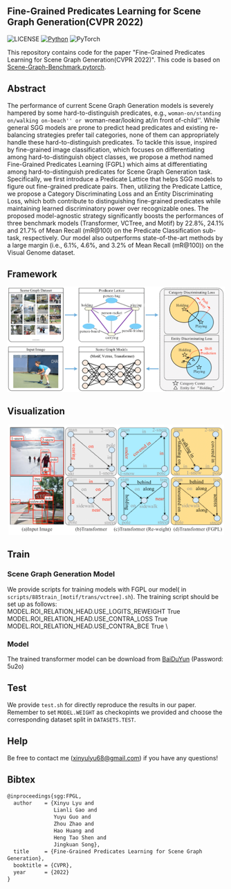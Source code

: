 ## Fine-Grained Predicates Learning for Scene Graph Generation(CVPR 2022)

![LICENSE](https://img.shields.io/badge/license-MIT-green)
[![Python](https://img.shields.io/badge/python-3.7-blue.svg)](https://www.python.org/)
![PyTorch](https://img.shields.io/badge/pytorch-1.2.0-%237732a8)

This repository contains code for the paper "Fine-Grained Predicates Learning for Scene Graph Generation(CVPR 2022)". This code is based on [Scene-Graph-Benchmark.pytorch](https://github.com/KaihuaTang/Scene-Graph-Benchmark.pytorch). 

## Abstract

The performance of current Scene Graph Generation models is severely hampered by some hard-to-distinguish predicates, e.g., ``woman-on/standing on/walking on-beach'' or ``woman-near/looking at/in front of-child''. While general SGG models are prone to predict head predicates and existing re-balancing strategies prefer tail categories, none of them can appropriately handle these hard-to-distinguish predicates. To tackle this issue, inspired by fine-grained image classification, which focuses on differentiating among hard-to-distinguish object classes, we propose a method named Fine-Grained Predicates Learning (FGPL) which aims at differentiating among hard-to-distinguish predicates for Scene Graph Generation task. Specifically, we first introduce a Predicate Lattice that helps SGG models to figure out fine-grained predicate pairs. Then, utilizing the Predicate Lattice, we propose a Category Discriminating Loss and an Entity Discriminating Loss, which both contribute to distinguishing fine-grained predicates while maintaining learned discriminatory power over recognizable ones. The proposed model-agnostic strategy significantly boosts the performances of three benchmark models (Transformer, VCTree, and Motif) by 22.8\%, 24.1\% and 21.7\% of Mean Recall (mR@100) on the Predicate Classification sub-task, respectively. Our model also outperforms state-of-the-art methods by a large margin (i.e., 6.1\%, 4.6\%, and 3.2\% of Mean Recall (mR@100)) on the Visual Genome dataset.

## Framework
<div align=center><img src=framework.png/></div>


## Visualization
<div align=center><img width="500"  src=visual.png/></div>

## Train
### Scene Graph Generation Model
We provide scripts for training models with FGPL our model( in `scripts/885train_[motif/trans/vctree].sh`).
The training script should be set up as follows: \
    MODEL.ROI_RELATION_HEAD.USE_LOGITS_REWEIGHT  True \
    MODEL.ROI_RELATION_HEAD.USE_CONTRA_LOSS  True \
    MODEL.ROI_RELATION_HEAD.USE_CONTRA_BCE  True \
    
### Model
The trained transformer model can be download from [BaiDuYun](https://pan.baidu.com/s/1vbsFDIHI57o9HxIv5BJiZA) (Password: 5u2o)

## Test
We provide `test.sh` for directly reproduce the results in our paper. Remember to set `MODEL.WEIGHT` as checkopints we provided and choose the corresponding dataset split in `DATASETS.TEST`.

## Help
Be free to contact me (xinyulyu68@gmail.com) if you have any questions!

## Bibtex

```
@inproceedings{sgg:FPGL,
  author    = {Xinyu Lyu and
               Lianli Gao and
               Yuyu Guo and
               Zhou Zhao and
               Hao Huang and
               Heng Tao Shen and
               Jingkuan Song},
  title     = {Fine-Grained Predicates Learning for Scene Graph Generation},
  booktitle = {CVPR},
  year      = {2022}
}
```
